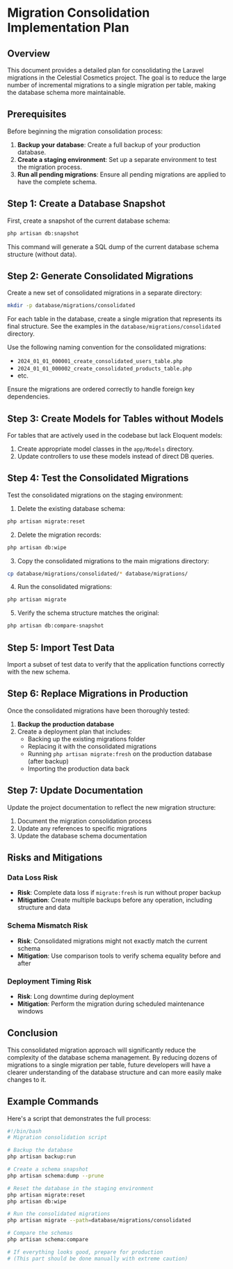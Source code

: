 # Migration Consolidation Implementation Plan

## Overview

This document provides a detailed plan for consolidating the Laravel migrations in the Celestial Cosmetics project. The goal is to reduce the large number of incremental migrations to a single migration per table, making the database schema more maintainable.

## Prerequisites

Before beginning the migration consolidation process:

1. **Backup your database**: Create a full backup of your production database.
2. **Create a staging environment**: Set up a separate environment to test the migration process.
3. **Run all pending migrations**: Ensure all pending migrations are applied to have the complete schema.

## Step 1: Create a Database Snapshot

First, create a snapshot of the current database schema:

```bash
php artisan db:snapshot
```

This command will generate a SQL dump of the current database schema structure (without data).

## Step 2: Generate Consolidated Migrations

Create a new set of consolidated migrations in a separate directory:

```bash
mkdir -p database/migrations/consolidated
```

For each table in the database, create a single migration that represents its final structure. See the examples in the `database/migrations/consolidated` directory.

Use the following naming convention for the consolidated migrations:
- `2024_01_01_000001_create_consolidated_users_table.php`
- `2024_01_01_000002_create_consolidated_products_table.php`
- etc.

Ensure the migrations are ordered correctly to handle foreign key dependencies.

## Step 3: Create Models for Tables without Models

For tables that are actively used in the codebase but lack Eloquent models:

1. Create appropriate model classes in the `app/Models` directory.
2. Update controllers to use these models instead of direct DB queries.

## Step 4: Test the Consolidated Migrations

Test the consolidated migrations on the staging environment:

1. Delete the existing database schema:
```bash
php artisan migrate:reset
```

2. Delete the migration records:
```bash
php artisan db:wipe
```

3. Copy the consolidated migrations to the main migrations directory:
```bash
cp database/migrations/consolidated/* database/migrations/
```

4. Run the consolidated migrations:
```bash
php artisan migrate
```

5. Verify the schema structure matches the original:
```bash
php artisan db:compare-snapshot
```

## Step 5: Import Test Data

Import a subset of test data to verify that the application functions correctly with the new schema.

## Step 6: Replace Migrations in Production

Once the consolidated migrations have been thoroughly tested:

1. **Backup the production database**
2. Create a deployment plan that includes:
   - Backing up the existing migrations folder
   - Replacing it with the consolidated migrations
   - Running `php artisan migrate:fresh` on the production database (after backup)
   - Importing the production data back

## Step 7: Update Documentation

Update the project documentation to reflect the new migration structure:

1. Document the migration consolidation process
2. Update any references to specific migrations
3. Update the database schema documentation

## Risks and Mitigations

### Data Loss Risk
- **Risk**: Complete data loss if `migrate:fresh` is run without proper backup
- **Mitigation**: Create multiple backups before any operation, including structure and data

### Schema Mismatch Risk
- **Risk**: Consolidated migrations might not exactly match the current schema
- **Mitigation**: Use comparison tools to verify schema equality before and after

### Deployment Timing Risk
- **Risk**: Long downtime during deployment
- **Mitigation**: Perform the migration during scheduled maintenance windows

## Conclusion

This consolidated migration approach will significantly reduce the complexity of the database schema management. By reducing dozens of migrations to a single migration per table, future developers will have a clearer understanding of the database structure and can more easily make changes to it.

## Example Commands

Here's a script that demonstrates the full process:

```bash
#!/bin/bash
# Migration consolidation script

# Backup the database
php artisan backup:run

# Create a schema snapshot
php artisan schema:dump --prune

# Reset the database in the staging environment
php artisan migrate:reset
php artisan db:wipe

# Run the consolidated migrations
php artisan migrate --path=database/migrations/consolidated

# Compare the schemas
php artisan schema:compare

# If everything looks good, prepare for production
# (This part should be done manually with extreme caution)
``` 